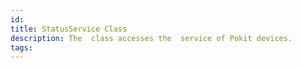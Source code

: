 ```yaml
---
id: 
title: StatusService Class
description: The  class accesses the  service of Pokit devices.
tags:
---
```

